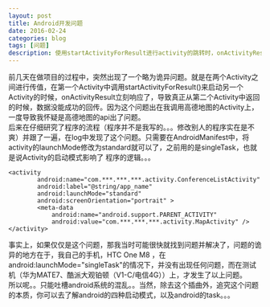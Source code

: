 ```yaml
---
layout: post
title: Android开发问题
date: 2016-02-24
categories: blog
tags: [问题]
description: 使用startActivityForResult进行activity的跳转时，onActivityResult立刻响应
---
```


前几天在做项目的过程中，突然出现了一个略为诡异问题。就是在两个Activity之间进行传值，在第一个Activity中调用startActivityForResult()来启动另一个Activity的时候，onActivityResult立刻响应了，导致真正从第二个Activity中返回的时候，数据没能成功的回传。因为这个问题出在我调用高德地图的Activity上，一度导致我怀疑是高德地图的api出了问题。  
后来在仔细研究了程序的流程（程序并不是我写的。。。修改别人的程序实在是不爽）并跟了一遍，在log中发现了这个问题。只需要在AndroidManifest中，将activity的launchMode修改为standard就可以了，之前用的是singleTask，也就是说Activity的启动模式影响了
程序的逻辑。。。

	<activity
            android:name="com.***.***.***.activity.ConferenceListActivity"
            android:label="@string/app_name"
            android:launchMode="standard"
            android:screenOrientation="portrait" >
            <meta-data
                android:name="android.support.PARENT_ACTIVITY"
                android:value="com.***.***.***.activity.MapActivity" />
    </activity>

事实上，如果仅仅是这个问题，那我当时可能很快就找到问题并解决了，问题的诡异的地方在于，我自己的手机，HTC One M8 ，在android:launchMode="singleTask"的情况下，并没有出现任何问题，而在测试机（华为MATE7、酷派大观铂顿（V1-C/电信4G））上，才发生了以上问题。  
所以呢。。只能吐槽android系统的混乱。。当然，除去这个插曲外，追究这个问题的本质，你可以去了解android的四种启动模式，以及android的task。。。